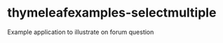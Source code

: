thymeleafexamples-selectmultiple
================================

Example application to illustrate on forum question
